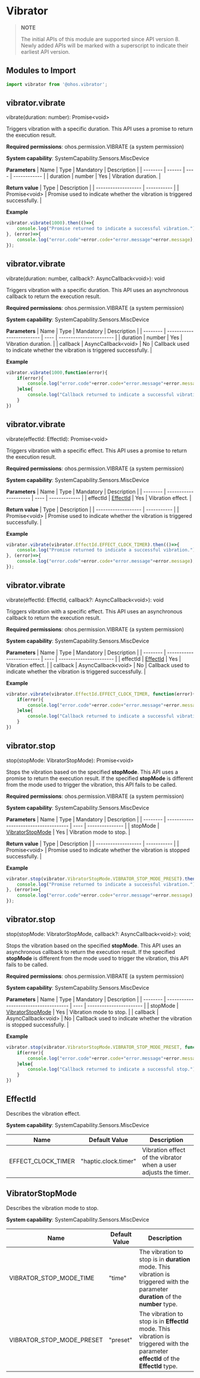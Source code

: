 # Vibrator

> **NOTE**
>
> The initial APIs of this module are supported since API version 8. Newly added APIs will be marked with a superscript to indicate their earliest API version.


## Modules to Import

```js
import vibrator from '@ohos.vibrator';
```


## vibrator.vibrate

vibrate(duration: number): Promise&lt;void&gt;

Triggers vibration with a specific duration. This API uses a promise to return the execution result.

**Required permissions**: ohos.permission.VIBRATE (a system permission)

**System capability**: SystemCapability.Sensors.MiscDevice


**Parameters**
| Name    | Type   | Mandatory | Description         |
| -------- | ------ | ---- | ------------ |
| duration | number | Yes  | Vibration duration. |

**Return value**
| Type                | Description        |
| ------------------- | ----------- |
| Promise&lt;void&gt; | Promise used to indicate whether the vibration is triggered successfully. |


**Example**
  ```js
  vibrator.vibrate(1000).then(()=>{
      console.log("Promise returned to indicate a successful vibration.");
  }, (error)=>{
      console.log("error.code"+error.code+"error.message"+error.message);
  });
  ```


## vibrator.vibrate

vibrate(duration: number, callback?: AsyncCallback&lt;void&gt;): void

Triggers vibration with a specific duration. This API uses an asynchronous callback to return the execution result.

**Required permissions**: ohos.permission.VIBRATE (a system permission)

**System capability**: SystemCapability.Sensors.MiscDevice

**Parameters**
| Name    | Type                      | Mandatory | Description                    |
| -------- | ------------------------- | ---- | ----------------------- |
| duration | number                   | Yes  | Vibration duration.          |
| callback | AsyncCallback&lt;void&gt; | No  | Callback used to indicate whether the vibration is triggered successfully. |

**Example**
  ```js
  vibrator.vibrate(1000,function(error){
      if(error){
          console.log("error.code"+error.code+"error.message"+error.message);
      }else{
          console.log("Callback returned to indicate a successful vibration.");
      }
  })
  ```


## vibrator.vibrate

vibrate(effectId: EffectId): Promise&lt;void&gt;

Triggers vibration with a specific effect. This API uses a promise to return the execution result.

**Required permissions**: ohos.permission.VIBRATE (a system permission)

**System capability**: SystemCapability.Sensors.MiscDevice

**Parameters**
| Name    | Type                  | Mandatory | Description          |
| -------- | --------------------- | ---- | ------------- |
| effectId | [EffectId](#effectid) | Yes  | Vibration effect. |

**Return value**
| Type                | Description        |
| ------------------- | ----------- |
| Promise&lt;void&gt; | Promise used to indicate whether the vibration is triggered successfully. |

**Example**
  ```js
  vibrator.vibrate(vibrator.EffectId.EFFECT_CLOCK_TIMER).then(()=>{
      console.log("Promise returned to indicate a successful vibration.");
  }, (error)=>{
      console.log("error.code"+error.code+"error.message"+error.message);
  });
  ```


## vibrator.vibrate

vibrate(effectId: EffectId, callback?: AsyncCallback&lt;void&gt;): void

Triggers vibration with a specific effect. This API uses an asynchronous callback to return the execution result.

**Required permissions**: ohos.permission.VIBRATE (a system permission)

**System capability**: SystemCapability.Sensors.MiscDevice

**Parameters**
| Name    | Type                      | Mandatory | Description                    |
| -------- | ------------------------- | ---- | ----------------------- |
| effectId | [EffectId](#effectid)    | Yes  | Vibration effect.         |
| callback | AsyncCallback&lt;void&gt; | No  | Callback used to indicate whether the vibration is triggered successfully. |

**Example**
  ```js
  vibrator.vibrate(vibrator.EffectId.EFFECT_CLOCK_TIMER, function(error){
      if(error){
          console.log("error.code"+error.code+"error.message"+error.message);
      }else{
          console.log("Callback returned to indicate a successful vibration.");
      }
  })
  ```


## vibrator.stop

stop(stopMode: VibratorStopMode): Promise&lt;void&gt;

Stops the vibration based on the specified **stopMode**. This API uses a promise to return the execution result. If the specified **stopMode** is different from the mode used to trigger the vibration, this API fails to be called.

**Required permissions**: ohos.permission.VIBRATE (a system permission)

**System capability**: SystemCapability.Sensors.MiscDevice

**Parameters**
| Name     | Type                                  | Mandatory | Description |
| -------- | ------------------------------------- | ---- | --------------- |
| stopMode | [VibratorStopMode](#vibratorstopmode) | Yes  | Vibration mode to stop. |

**Return value**
| Type                | Description |
| ------------------- | ----------- |
| Promise&lt;void&gt; | Promise used to indicate whether the vibration is stopped successfully. |

**Example**
  ```js
  vibrator.stop(vibrator.VibratorStopMode.VIBRATOR_STOP_MODE_PRESET).then(()=>{
      console.log("Promise returned to indicate a successful vibration.");
  }, (error)=>{
      console.log("error.code"+error.code+"error.message"+error.message);
  });
  ```


## vibrator.stop

stop(stopMode: VibratorStopMode, callback?: AsyncCallback&lt;void&gt;): void;

Stops the vibration based on the specified **stopMode**. This API uses an asynchronous callback to return the execution result. If the specified **stopMode** is different from the mode used to trigger the vibration, this API fails to be called.

**Required permissions**: ohos.permission.VIBRATE (a system permission)

**System capability**: SystemCapability.Sensors.MiscDevice

**Parameters**
| Name | Type | Mandatory | Description |
| -------- | ------------------------------------- | ---- | ----------------------- |
| stopMode | [VibratorStopMode](#vibratorstopmode) | Yes | Vibration mode to stop. |
| callback | AsyncCallback&lt;void&gt; | No | Callback used to indicate whether the vibration is stopped successfully. |

**Example**
  ```js
  vibrator.stop(vibrator.VibratorStopMode.VIBRATOR_STOP_MODE_PRESET, function(error){
      if(error){
          console.log("error.code"+error.code+"error.message"+error.message);
      }else{
          console.log("Callback returned to indicate a successful stop.");
      }
  })
  ```


## EffectId

Describes the vibration effect.

**System capability**: SystemCapability.Sensors.MiscDevice

| Name               | Default Value        | Description                                                     |
| ------------------ | -------------------- | --------------------------------------------------------------- |
| EFFECT_CLOCK_TIMER | "haptic.clock.timer" | Vibration effect of the vibrator when a user adjusts the timer. |


## VibratorStopMode

Describes the vibration mode to stop.

**System capability**: SystemCapability.Sensors.MiscDevice

| Name | Default Value | Description |
| ------------------------- | -------- | ---------------------------------------- |
| VIBRATOR_STOP_MODE_TIME  | "time"  | The vibration to stop is in **duration** mode. This vibration is triggered with the parameter **duration** of the **number** type. |
| VIBRATOR_STOP_MODE_PRESET | "preset" | The vibration to stop is in **EffectId** mode. This vibration is triggered with the parameter **effectId** of the **EffectId** type. |
